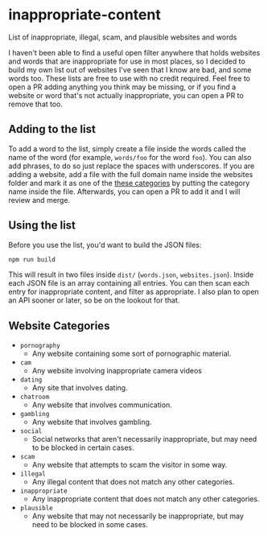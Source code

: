# inappropriate-content

List of inappropriate, illegal, scam, and plausible websites and words

I haven't been able to find a useful open filter anywhere that holds websites and words that are inappropriate for use in most places, so I decided to build my own list out of websites I've seen that I know are bad, and some words too. These lists are free to use with no credit required. Feel free to open a PR adding anything you think may be missing, or if you find a website or word that's not actually inappropriate, you can open a PR to remove that too.

## Adding to the list

To add a word to the list, simply create a file inside the words called the name of the word (for example, `words/foo` for the word `foo`). You can also add phrases, to do so just replace the spaces with underscores. If you are adding a website, add a file with the full domain name inside the websites folder and mark it as one of the [these categories](#website-categories) by putting the category name inside the file. Afterwards, you can open a PR to add it and I will review and merge.

## Using the list

Before you use the list, you'd want to build the JSON files:

```bash
npm run build
```

This will result in two files inside `dist/` (`words.json`, `websites.json`). Inside each JSON file is an array containing all entries. You can then scan each entry for inappropriate content, and filter as appropriate. I also plan to open an API sooner or later, so be on the lookout for that.

## Website Categories

- `pornography`
  - Any website containing some sort of pornographic material.
- `cam`
  - Any website involving inappropriate camera videos
- `dating`
  - Any site that involves dating.
- `chatroom`
  - Any website that involves communication.
- `gambling`
  - Any website that involves gambling.
- `social`
  - Social networks that aren't necessarily inappropriate, but may need to be blocked in certain cases.
- `scam`
  - Any website that attempts to scam the visitor in some way.
- `illegal`
  - Any illegal content that does not match any other categories.
- `inappropriate`
  - Any inappropriate content that does not match any other categories.
- `plausible`
  - Any website that may not necessarily be inappropriate, but may need to be blocked in some cases.
